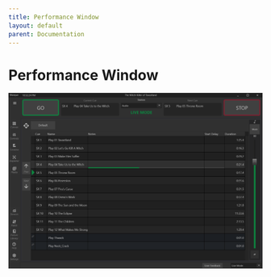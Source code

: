 ```yaml
---
title: Performance Window
layout: default
parent: Documentation
---
```


# Performance Window

![image](./images/Masque_DefaultView.png)
